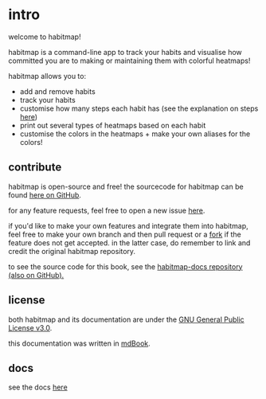 # intro
welcome to habitmap!

habitmap is a command-line app to track your habits and visualise how committed you are to making or maintaining them with colorful heatmaps!

habitmap allows you to:
- add and remove habits
- track your habits
- customise how many steps each habit has (see the explanation on steps [here](commands/habit.md/#steps))
- print out several types of heatmaps based on each habit
- customise the colors in the heatmaps + make your own aliases for the colors!

## contribute
habitmap is open-source and free! the sourcecode for habitmap can be found [here on GitHub](https://github.com/shuu-wasseo/habitmap). 

for any feature requests, feel free to open a new issue [here](https://github.com/shuu-wasseo/habitmap/issues).

if you'd like to make your own features and integrate them into habitmap, feel free to make your own branch and then pull request or a [fork](https://github.com/shuu-wasseo/habitmap/fork) if the feature does not get accepted. in the latter case, do remember to link and credit the original habitmap repository.

to see the source code for this book, see the [habitmap-docs repository (also on GitHub).](https://github.com/shuu-wasseo/habitmap/tree/gh-pages)

## license
both habitmap and its documentation are under the [GNU General Public License v3.0](https://github.com/shuu-wasseo/habitmap/blob/main/LICENSE).

this documentation was written in [mdBook](https://github.com/rust-lang/mdBook).

## docs
see the docs [here](https://shuu-wasseo.github.io/habitmap/index.html)
